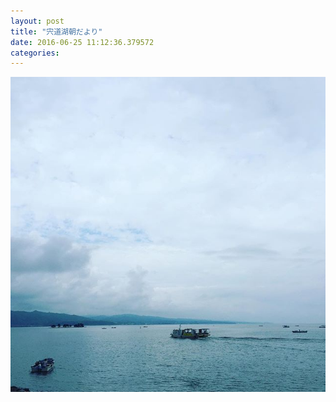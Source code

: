 ```yaml
---
layout: post
title: "宍道湖朝だより"
date: 2016-06-25 11:12:36.379572
categories: 
---
```


![](/assets/images/201606/13422948_1763545247197109_1324607779_n.jpg)



